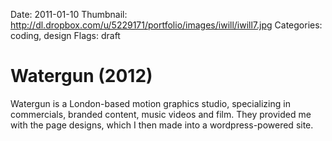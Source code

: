 Date: 2011-01-10
Thumbnail: http://dl.dropbox.com/u/5229171/portfolio/images/iwill/iwill7.jpg
Categories: coding, design
Flags: draft

# Watergun (2012)

Watergun is a London-based motion graphics studio, specializing in commercials, branded content, music videos and film. They provided me with the page designs, which I then made into a wordpress-powered site.
